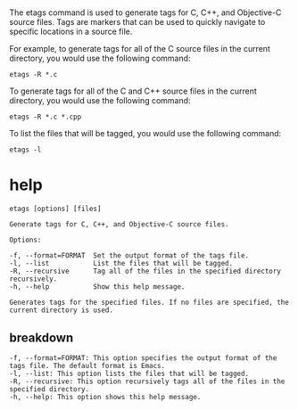 # 

The etags command is used to generate tags for C, C++, and Objective-C source files. Tags are markers that can be used to quickly navigate to specific locations in a source file.

For example, to generate tags for all of the C source files in the current directory, you would use the following command:

`etags -R *.c`

To generate tags for all of the C and C++ source files in the current directory, you would use the following command:

`etags -R *.c *.cpp`

To list the files that will be tagged, you would use the following command:

`etags -l`


# help 

```
etags [options] [files]

Generate tags for C, C++, and Objective-C source files.

Options:

-f, --format=FORMAT  Set the output format of the tags file.
-l, --list           List the files that will be tagged.
-R, --recursive      Tag all of the files in the specified directory recursively.
-h, --help           Show this help message.

Generates tags for the specified files. If no files are specified, the current directory is used.
```



## breakdown

```
-f, --format=FORMAT: This option specifies the output format of the tags file. The default format is Emacs.
-l, --list: This option lists the files that will be tagged.
-R, --recursive: This option recursively tags all of the files in the specified directory.
-h, --help: This option shows this help message.
```